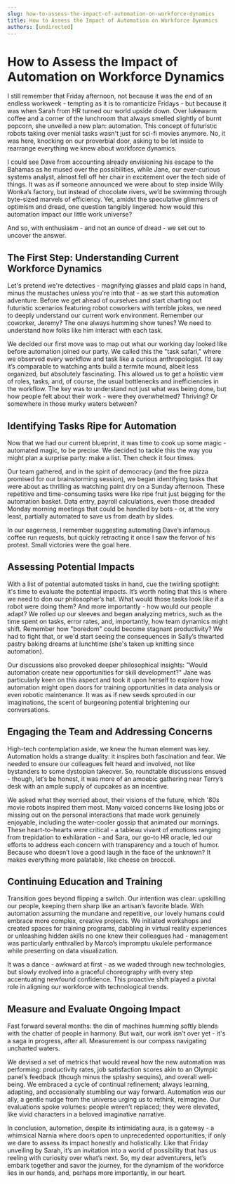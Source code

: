 ```yaml
---
slug: how-to-assess-the-impact-of-automation-on-workforce-dynamics
title: How to Assess the Impact of Automation on Workforce Dynamics
authors: [undirected]
---
```



# How to Assess the Impact of Automation on Workforce Dynamics

I still remember that Friday afternoon, not because it was the end of an endless workweek - tempting as it is to romanticize Fridays - but because it was when Sarah from HR turned our world upside down. Over lukewarm coffee and a corner of the lunchroom that always smelled slightly of burnt popcorn, she unveiled a new plan: automation. This concept of futuristic robots taking over menial tasks wasn't just for sci-fi movies anymore. No, it was here, knocking on our proverbial door, asking to be let inside to rearrange everything we knew about workforce dynamics. 

I could see Dave from accounting already envisioning his escape to the Bahamas as he mused over the possibilities, while Jane, our ever-curious systems analyst, almost fell off her chair in excitement over the tech side of things. It was as if someone announced we were about to step inside Willy Wonka’s factory, but instead of chocolate rivers, we’d be swimming through byte-sized marvels of efficiency. Yet, amidst the speculative glimmers of optimism and dread, one question tangibly lingered: how would this automation impact our little work universe? 

And so, with enthusiasm - and not an ounce of dread - we set out to uncover the answer.

## The First Step: Understanding Current Workforce Dynamics

Let's pretend we're detectives - magnifying glasses and plaid caps in hand, minus the mustaches unless you're into that - as we start this automation adventure. Before we get ahead of ourselves and start charting out futuristic scenarios featuring robot coworkers with terrible jokes, we need to deeply understand our current work environment. Remember our coworker, Jeremy? The one always humming show tunes? We need to understand how folks like him interact with each task.

We decided our first move was to map out what our working day looked like before automation joined our party. We called this the "task safari," where we observed every workflow and task like a curious anthropologist. I’d say it’s comparable to watching ants build a termite mound, albeit less organized, but absolutely fascinating. This allowed us to get a holistic view of roles, tasks, and, of course, the usual bottlenecks and inefficiencies in the workflow. The key was to understand not just what was being done, but how people felt about their work - were they overwhelmed? Thriving? Or somewhere in those murky waters between?

## Identifying Tasks Ripe for Automation

Now that we had our current blueprint, it was time to cook up some magic - automated magic, to be precise. We decided to tackle this the way you might plan a surprise party: make a list. Then check it four times.

Our team gathered, and in the spirit of democracy (and the free pizza promised for our brainstorming session), we began identifying tasks that were about as thrilling as watching paint dry on a Sunday afternoon. These repetitive and time-consuming tasks were like ripe fruit just begging for the automation basket. Data entry, payroll calculations, even those dreaded Monday morning meetings that could be handled by bots - or, at the very least, partially automated to save us from death by slides.

In our eagerness, I remember suggesting automating Dave’s infamous coffee run requests, but quickly retracting it once I saw the fervor of his protest. Small victories were the goal here.

## Assessing Potential Impacts

With a list of potential automated tasks in hand, cue the twirling spotlight: it's time to evaluate the potential impacts. It’s worth noting that this is where we need to don our philosopher’s hat. What would those tasks look like if a robot were doing them? And more importantly - how would our people adapt? We rolled up our sleeves and began analyzing metrics, such as the time spent on tasks, error rates, and, importantly, how team dynamics might shift. Remember how "boredom" could become stagnant productivity? We had to fight that, or we'd start seeing the consequences in Sally’s thwarted pastry baking dreams at lunchtime (she's taken up knitting since automation).

Our discussions also provoked deeper philosophical insights: "Would automation create new opportunities for skill development?" Jane was particularly keen on this aspect and took it upon herself to explore how automation might open doors for training opportunities in data analysis or even robotic maintenance. It was as if new seeds sprouted in our imaginations, the scent of burgeoning potential brightening our conversations.

## Engaging the Team and Addressing Concerns

High-tech contemplation aside, we knew the human element was key. Automation holds a strange duality: it inspires both fascination and fear. We needed to ensure our colleagues felt heard and involved, not like bystanders to some dystopian takeover. So, roundtable discussions ensued - though, let’s be honest, it was more of an amoebic gathering near Terry’s desk with an ample supply of cupcakes as an incentive. 

We asked what they worried about, their visions of the future, which '80s movie robots inspired them most. Many voiced concerns like losing jobs or missing out on the personal interactions that made work genuinely enjoyable, including the water-cooler gossip that animated our mornings. These heart-to-hearts were critical - a tableau vivant of emotions ranging from trepidation to exhilaration - and Sara, our go-to HR oracle, led our efforts to address each concern with transparency and a touch of humor. Because who doesn’t love a good laugh in the face of the unknown? It makes everything more palatable, like cheese on broccoli.

## Continuing Education and Training

Transition goes beyond flipping a switch. Our intention was clear: upskilling our people, keeping them sharp like an artisan’s favorite blade. With automation assuming the mundane and repetitive, our lovely humans could embrace more complex, creative projects. We initiated workshops and created spaces for training programs, dabbling in virtual reality experiences or unleashing hidden skills no one knew their colleagues had - management was particularly enthralled by Marco’s impromptu ukulele performance while presenting on data visualization. 

It was a dance - awkward at first - as we waded through new technologies, but slowly evolved into a graceful choreography with every step accentuating newfound confidence. This proactive shift played a pivotal role in aligning our workforce with technological trends. 

## Measure and Evaluate Ongoing Impact

Fast forward several months: the din of machines humming softly blends with the chatter of people in harmony. But wait, our work isn’t over yet - it's a saga in progress, after all. Measurement is our compass navigating uncharted waters.

We devised a set of metrics that would reveal how the new automation was performing: productivity rates, job satisfaction scores akin to an Olympic panel’s feedback (though minus the splashy sequins), and overall well-being. We embraced a cycle of continual refinement; always learning, adapting, and occasionally stumbling our way forward. Automation was our ally, a gentle nudge from the universe urging us to rethink, reimagine. Our evaluations spoke volumes: people weren’t replaced; they were elevated, like vivid characters in a beloved imaginative narrative. 

In conclusion, automation, despite its intimidating aura, is a gateway - a whimsical Narnia where doors open to unprecedented opportunities, if only we dare to assess its impact honestly and holistically. Like that Friday unveiling by Sarah, it’s an invitation into a world of possibility that has us reeling with curiosity over what’s next. So, my dear adventurers, let’s embark together and savor the journey, for the dynamism of the workforce lies in our hands, and, perhaps more importantly, in our heart.